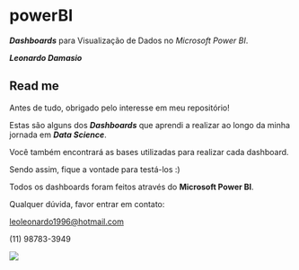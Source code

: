 # powerBI
**_Dashboards_** para Visualização de Dados no *Microsoft Power BI*.

**_Leonardo Damasio_**

## Read me

Antes de tudo, obrigado pelo interesse em meu repositório!

Estas são alguns dos **_Dashboards_** que aprendi a realizar ao longo da minha jornada em **_Data Science_**. 

Você também encontrará as bases utilizadas para realizar cada dashboard. 

Sendo assim, fique a vontade para testá-los :)

Todos os dashboards foram feitos através do **Microsoft Power BI**.

Qualquer dúvida, favor entrar em contato:

leoleonardo1996@hotmail.com

(11) 98783-3949

![](https://www.solusi.com/wp-content/uploads/2018/10/Fitur-Microsoft-Power-BI-yang-Meningkatkan-Efektivitas-Analisis-dan-Visualisasi-Big-Data-1-750x375.jpg)
